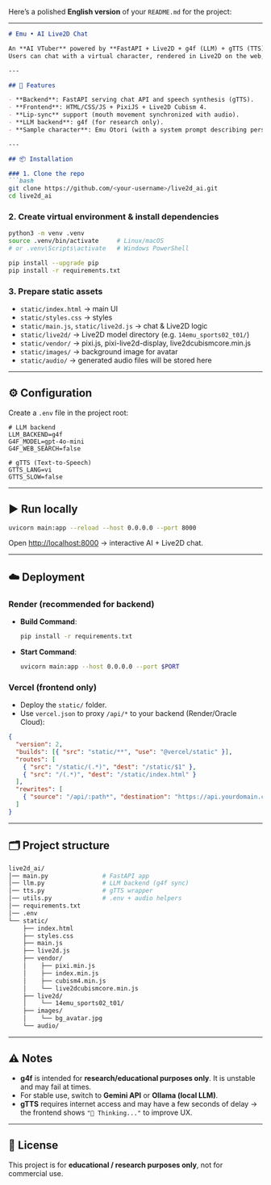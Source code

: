 Here’s a polished **English version** of your `README.md` for the project:

---

````markdown
# Emu • AI Live2D Chat

An **AI VTuber** powered by **FastAPI + Live2D + g4f (LLM) + gTTS (TTS)**.  
Users can chat with a virtual character, rendered in Live2D on the web, with lip-sync and synthesized voice in Vietnamese.

---

## 🚀 Features

- **Backend**: FastAPI serving chat API and speech synthesis (gTTS).
- **Frontend**: HTML/CSS/JS + PixiJS + Live2D Cubism 4.
- **Lip-sync** support (mouth movement synchronized with audio).
- **LLM backend**: g4f (for research only).
- **Sample character**: Emu Otori (with a system prompt describing personality and backstory).

---

## 📦 Installation

### 1. Clone the repo
```bash
git clone https://github.com/<your-username>/live2d_ai.git
cd live2d_ai
````

### 2. Create virtual environment & install dependencies

```bash
python3 -m venv .venv
source .venv/bin/activate     # Linux/macOS
# or .venv\Scripts\activate   # Windows PowerShell

pip install --upgrade pip
pip install -r requirements.txt
```

### 3. Prepare static assets

* `static/index.html` → main UI
* `static/styles.css` → styles
* `static/main.js`, `static/live2d.js` → chat & Live2D logic
* `static/live2d/` → Live2D model directory (e.g. `14emu_sports02_t01/`)
* `static/vendor/` → pixi.js, pixi-live2d-display, live2dcubismcore.min.js
* `static/images/` → background image for avatar
* `static/audio/` → generated audio files will be stored here

---

## ⚙️ Configuration

Create a `.env` file in the project root:

```env
# LLM backend
LLM_BACKEND=g4f
G4F_MODEL=gpt-4o-mini
G4F_WEB_SEARCH=false

# gTTS (Text-to-Speech)
GTTS_LANG=vi
GTTS_SLOW=false
```

---

## ▶️ Run locally

```bash
uvicorn main:app --reload --host 0.0.0.0 --port 8000
```

Open [http://localhost:8000](http://localhost:8000) → interactive AI + Live2D chat.

---

## ☁️ Deployment

### Render (recommended for backend)

* **Build Command**:

  ```bash
  pip install -r requirements.txt
  ```
* **Start Command**:

  ```bash
  uvicorn main:app --host 0.0.0.0 --port $PORT
  ```

### Vercel (frontend only)

* Deploy the `static/` folder.
* Use `vercel.json` to proxy `/api/*` to your backend (Render/Oracle Cloud):

```json
{
  "version": 2,
  "builds": [{ "src": "static/**", "use": "@vercel/static" }],
  "routes": [
    { "src": "/static/(.*)", "dest": "/static/$1" },
    { "src": "/(.*)", "dest": "/static/index.html" }
  ],
  "rewrites": [
    { "source": "/api/:path*", "destination": "https://api.yourdomain.com/api/:path*" }
  ]
}
```

---

## 🗂 Project structure

```bash
live2d_ai/
│── main.py               # FastAPI app
│── llm.py                # LLM backend (g4f sync)
│── tts.py                # gTTS wrapper
│── utils.py              # .env + audio helpers
│── requirements.txt
│── .env
└── static/
    ├── index.html
    ├── styles.css
    ├── main.js
    ├── live2d.js
    ├── vendor/
    │    ├── pixi.min.js
    │    ├── index.min.js
    │    ├── cubism4.min.js
    │    └── live2dcubismcore.min.js
    ├── live2d/
    │    └── 14emu_sports02_t01/
    ├── images/
    │    └── bg_avatar.jpg
    └── audio/
```

---

## ⚠️ Notes

* **g4f** is intended for **research/educational purposes only**. It is unstable and may fail at times.
* For stable use, switch to **Gemini API** or **Ollama (local LLM)**.
* **gTTS** requires internet access and may have a few seconds of delay → the frontend shows `"🤔 Thinking..."` to improve UX.

---

## 📜 License

This project is for **educational / research purposes only**, not for commercial use.

```


